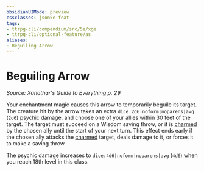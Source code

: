 ```yaml
---
obsidianUIMode: preview
cssclasses: json5e-feat
tags:
- ttrpg-cli/compendium/src/5e/xge
- ttrpg-cli/optional-feature/as
aliases:
- Beguiling Arrow
---
```

# Beguiling Arrow
*Source: Xanathar's Guide to Everything p. 29*  

Your enchantment magic causes this arrow to temporarily beguile its target. The creature hit by the arrow takes an extra `dice:2d6|noform|noparens|avg` (`2d6`) psychic damage, and choose one of your allies within 30 feet of the target. The target must succeed on a Wisdom saving throw, or it is [charmed](/3-Mechanics/CLI/Rules/conditions.md#Charmed) by the chosen ally until the start of your next turn. This effect ends early if the chosen ally attacks the [charmed](/3-Mechanics/CLI/Rules/conditions.md#Charmed) target, deals damage to it, or forces it to make a saving throw.

The psychic damage increases to `dice:4d6|noform|noparens|avg` (`4d6`) when you reach 18th level in this class.